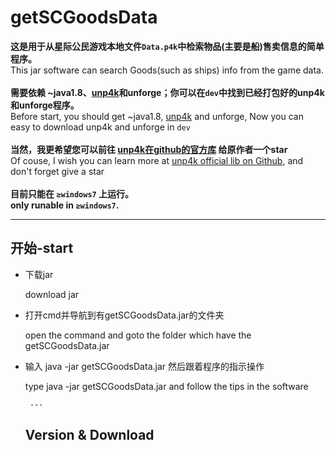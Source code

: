 # getSCGoodsData
  **这是用于从星际公民游戏本地文件`Data.p4k`中检索物品(主要是船)售卖信息的简单程序。**</br>  This jar software can search Goods(such as ships) info from the game data.</br></br>**需要依赖 ~java1.8、[unp4k](https://github.com/dolkensp/unp4k)和unforge；你可以在`dev`中找到已经打包好的unp4k和unforge程序。**</br>Before start, you should get ~java1.8,  [unp4k](https://github.com/dolkensp/unp4k) and unforge, Now you can easy to download unp4k and unforge in `dev`</br></br>  **当然，我更希望您可以前往 [unp4k在github的官方库](https://github.com/dolkensp/unp4k) 给原作者一个star**</br>  Of couse, I wish you can learn more at [unp4k official lib on Github](https://github.com/dolkensp/unp4k), and don't forget give a star</br></br>  **目前只能在 `≥windows7` 上运行。**</br>**only runable in `≥windows7`.**


---
  
## 开始-start

  <ul>
    <li>  
      <p>下载jar</p>
      <p>download jar</p>
    <li>  
      <p>打开cmd并导航到有getSCGoodsData.jar的文件夹</p>
      <p>open the command and goto the folder which have the getSCGoodsData.jar</p>
    <li>  
      <p>输入 java -jar getSCGoodsData.jar 然后跟着程序的指示操作</p>
      <p>type java -jar getSCGoodsData.jar and follow the tips in the software</p>
     
     ---
## Version & Download
  
